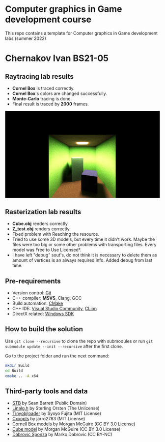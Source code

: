 # Computer graphics in Game development course

This repo contains a template for Computer graphics in Game development labs (summer 2022)

# Chernakov Ivan BS21-05
## Raytracing lab results
- **Cornel Box** is traced correctly.
- **Cornel Box**'s colors are changed successfully.
- **Monte-Carlo** tracing is done.
- Final result is traced by **2000** frames.

![Final result is traced by 2000 frames](./images/resultRaytracing.png)

## Rasterization lab results
- **Cube.obj** renders correctly.
- **Z_test.obj** renders correctly.
- Fixed problem with Reaching the resource.
- Tried to use some 3D models, but every time it didn't work. Maybe the files were too big or some other problems with transporting files. Every model was Free to Use Licensed*.
- I have left "debug" sout's, do not think it is necessary to delete them as amount of vertices is an always required info. Added debug from last time.

## Pre-requirements

- Version control: [Git](https://git-scm.com/)
- C++ compiler: **MSVS**, Clang, GCC
- Build automation: [CMake](https://cmake.org/download/)
- C++ IDE: [Visual Studio Community](https://visualstudio.microsoft.com/downloads/), [CLion](https://www.jetbrains.com/clion/)
- DirectX related: [Windows SDK](https://developer.microsoft.com/en-us/windows/downloads/windows-sdk/)

## How to build the solution

Use `git clone --recursive` to clone the repo with submodules or run `git submodule update --init --recursive` after the first clone.

Go to the project folder and run the next command:

```sh
mkdir Build
cd Build
cmake .. -A x64
```

## Third-party tools and data

- [STB](https://github.com/nothings/stb) by Sean Barrett (Public Domain)
- [Linalg.h](https://github.com/sgorsten/linalg) by Sterling Orsten (The Unlicense)
- [Tinyobjloader](https://github.com/syoyo/tinyobjloader) by Syoyo Fujita (MIT License)
- [Cxxopts](https://github.com/jarro2783/cxxopts) by jarro2783 (MIT License)
- [Cornell Box models](https://casual-effects.com/g3d/data10/index.html#) by Morgan McGuire (CC BY 3.0 License)
- [Cube model](https://casual-effects.com/g3d/data10/index.html#) by Morgan McGuire (CC BY 3.0 License)
- [Dabrovic Sponza](https://casual-effects.com/g3d/data10/index.html#) by Marko Dabrovic (CC BY-NC)
